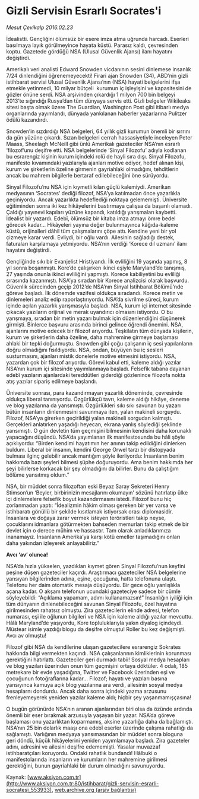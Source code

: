 # Gizli Servisin Esrarlı Socrates'i

*Mesut Çevikalp 2016.02.23*

<div class="pNewsDetailMainContent ctx_content" itemprop="articleBody">
 <p>
  İdealistti. Gençliğini ölümsüz bir esere imza atma uğrunda harcadı. Eserleri basılmaya layık görülmeyince hayata küstü. Parasız kaldı, çevresinden koptu. Gazetede gördüğü NSA (Ulusal Güvenlik Ajansı) ilanı hayatını değiştirdi.
 </p>
 <p>
  Amerikalı veri analisti Edward Snowden vicdanının sesini dinlemese insanlık 7/24 dinlendiğini öğrenemeyecekti! Firari ajan Snowden (34), ABD’nin gizli istihbarat servisi Ulusal Güvenlik Ajansı’nın (NSA) hayati belgelerini ifşa etmekle yetinmedi, 10 milyar bütçeli  kurumun iç işleyişini ve kapasitesini de gözler önüne serdi. NSA arşivinden çıkardığı 1 milyon 700 bin belgeyi 2013’te sığındığı Rusya’dan tüm dünyaya servis etti. Gizli belgeler Wikileaks sitesi başta olmak üzere The Guardian, Washington Post gibi itibarlı medya organlarında yayımlandı, dünyada yankılanan haberler yazarlarına Pulitzer ödülü kazandırdı.
 </p>
 <p>
  Snowden’in sızdırdığı NSA belgeleri, 64 yıllık gizli kurumun önemli bir sırrını da gün yüzüne çıkardı. Sızan belgeleri cerrah hassasiyetiyle inceleyen Peter Maass, Sheelagh McNeill gibi ünlü Amerikalı gazeteciler NSA’nın esrarlı ‘filozof’unu deşifre etti. NSA belgelerinde ‘Sinyal Filozofu’ adıyla kodlanan bu esrarengiz kişinin kurum içindeki rolü de hayli sıra dışı. Sinyal Filozofu, manifesto kıvamındaki yazılarıyla ajanları motive ediyor, hedef alınan kişi, kurum ve şirketlerin özeline girmenin gayriahlaki olmadığını, tehditlerin ancak bu mahrem bilgilerle bertaraf edilebileceğini öne sürüyordu.
 </p>
 <p>
  Sinyal Filozofu’nu NSA için kıymetli kılan güçlü kalemiydi. Amerikan medyasının ‘Socrates’ dediği filozof, NSA’ya katılmadan önce yazarlıkla geçiniyordu. Ancak yazarlıkta hedeflediği noktaya gelememişti. Üniversite eğitiminden sonra iki kez hikâyelerini bastırmaya çalışsa da başarılı olamadı. Çaldığı yayınevi kapıları yüzüne kapandı, katıldığı yarışmaları kaybetti. İdealist bir yazardı. Edebî, ölümsüz bir kitaba imza atmayı ömre bedel görecek kadar… Hikâyeleri yayına değer bulunmayınca kâğıda-kaleme küstü, orijinalleri dâhil tüm çalışmalarını çöpe attı. Kendine yeni bir yol çizmeye karar verdi. Evliydi, bir oğlu vardı. Ailesinin sağladığı destek, faturaları karşılamaya yetmiyordu. NSA’nın verdiği ‘Korece dil uzmanı’ ilanı hayatını değiştirdi.
 </p>
 <p>
  Gençliğinde sıkı bir Evanjelist Hristiyandı. İlk evliliğini 19 yaşında yapmış, 8 yıl sonra boşanmıştı. Kore’de çalışırken ikinci eşiyle Maryland’de tanışmış, 27 yaşında onunla ikinci evliliğini yapmıştı. Korece kabiliyetini bu evliliği sırasında kazanmıştı. NSA’ya sıradan bir Korece analizcisi olarak başvurdu. Güvenlik sürecinden geçip 2012’de NSA’nın Sinyal İstihbarat Bölümü’nde göreve başladı. İlk dönemde vazifesi oldukça sıradandı. Korece metin ve dinlemeleri analiz edip raporlaştırıyordu. NSA’da sivrilme süreci, kurum içinde açılan yazarlık yarışmasıyla başladı. NSA, kurum içi internet sitesinde çıkacak yazıların orijinal ve merak uyandırıcı olmasını istiyordu. O bu yarışmaya, sıradan bir metin yazarı bulmak için düzenlendiğini düşünerek girmişti. Binlerce başvuru arasında birinci gelince öğrendi önemini. NSA, ajanlarını motive edecek bir filozof arıyordu. Teşkilatın tüm dünyada kişilerin, kurum ve şirketlerin daha özeline, daha mahremine girmeye başlaması ahlaki bir tepki doğurmuştu. Snowden gibi çoğu çalışanın iç sesi yapılanların doğru olmadığını fısıldıyordu. NSA, ondan, büyüyen bu iç sesleri susturmasını, ajanları mistik donelerle motive etmesini istiyordu. NSA, yazardan çok bir filozof arıyordu. Görevi kabul etti, kaleme aldığı yazılar NSA’nın kurum içi sitesinde yayımlanmaya başladı. Felsefik tabana dayanan edebî yazıların ajanlardaki tereddütleri giderdiği gözlenince filozofa nokta atış yazılar sipariş edilmeye başlandı.
 </p>
 <p>
  Üniversite sonrası, para kazandırmayan yazarlık döneminde, çevresinde oldukça liberal tanınıyordu. Özgürlükçü tavrı, kaleme aldığı hikâye, deneme ve blog yazılarına da yansımıştı. Özgürlükleri sıkı sıkı savunan bu yazarı bütün insanların dinlenmesini savunmaya iten, yalan makineli sorguydu. Filozof, NSA’ya girerken geçirildiği yalan makineli sorgudan kalmıştı. Gerçekleri anlatırken yaşadığı heyecan, ekrana yanlış söylediği şeklinde yansımıştı. O gün devletin tüm geçmişini bilmesinin kendisini daha korunaklı yapacağını düşündü. NSA’da yayımlanan ilk manifestosunda bu hâli şöyle açıklıyordu: “Birden kendimi hayatımın her anının takip edildiğini dinlerken buldum. Liberal bir insanın, kendini George Orwel tarzı bir distopyada bulması ilginç gelebilir ancak mantığım şöyle ilerliyordu: İnsanların benim hakkımda bazı şeyleri bilmesi şüphe doğuruyordu. Ama benim hakkımda her şeyi bilirlerse korkacak bir şey olmadığını da bilirler. Bunu da çalıştığım bölüme yansıtmış oldum.”
 </p>
 <p>
  NSA, bir müddet sonra filozoftan eski Beyaz Saray Sekreteri Henry Stimson’un ‘Beyler, birbirinizin mesajlarını okumayın’ sözünü hatırlatıp ülke içi dinlemelere felsefik boyut kazandırmasını istedi. Filozof bunu hiç zorlanmadan yaptı: “İdealizmin hâkim olması gereken bir yer varsa ve istihbaratı gönüllü bir şekilde kısıtlamak istiyorsak orası diplomasidir. İnsanlara ve doğaya zarar vermek isteyen teröristleri takip neyse, çocuklarını idmanlara götürmekten bahseden memurları takip etmek de bir devlet için o derece mühim ve hassastır. Tam olarak anladıklarımıza inanamayız. İnsanların Amerika’ya karşı kötü emeller taşımadığını onları daha yakından izleyerek anlayabiliriz.”
 </p>
 <p>
  <strong>
   Avcı ‘av’ olunca!
  </strong>
 </p>
 <p>
  NSA’da hızla yükselen, yazdıkları kıymet gören Sinyal Filozofu’nun keyfini peşine düşen gazeteciler kaçırdı. Araştırmacı gazeteciler NSA belgelerine yansıyan bilgilerinden adına, eşine, çocuğuna, hatta telefonuna ulaştı. Telefonu her daim otomatik mesaja düşüyordu. Bir gece oğlu yanlışlıkla açana kadar. O akşam telefonun ucundaki gazeteciye sadece bir cümle söyleyebildi: “Açıklama yapamam, adımı kullanamazsın!” İnsanlığın iyiliği için tüm dünyanın dinlenebileceğini savunan Sinyal Filozofu, özel hayatına girilmesinden rahatsız olmuştu. Zira gazetecilerin elinde adresi, telefon numarası, eşi ile oğlunun bilgileri ve NSA için kaleme aldığı yazılar mevcuttu. Hâlâ Maryland’de yaşıyordu, Kore topluluklarıyla yakın diyalog içindeydi. Müstear isimle yazdığı blogu da deşifre olmuştu! Roller bu kez değişmişti. Avcı av olmuştu!
 </p>
 <p>
  Filozof gibi NSA da kendilerine ulaşan gazetecilere esrarengiz Sokrates hakkında bilgi vermekten kaçındı. NSA çalışanlarının kimliklerinin korunması gerektiğini hatırlattı. Gazeteciler geri durmadı tabii! Sosyal medya hesapları ve blog yazıları üzerinden onun tüm geçmişini ortaya döktüler. 4 odalı, 185 metrekare bir evde yaşadığına, Twitter ve Facebook üzerinden eşi ve çocuğunun fotoğraflarına kadar… Filozof; hayatı ve yazıları basına yansıyınca kamuya açık blog yazılarına ara verdi, ailesinin sosyal medya hesaplarnı dondurdu. Ancak daha sonra içindeki yazma arzusunu frenleyemeyerek yeniden yazılar kaleme aldı; hiçbir şey yaşanmamışçasına!
 </p>
 <p>
  O bugün görünürde NSA’nın aranan ajanlarından biri olsa da özünde ardında önemli bir eser bırakmak arzusuyla yaşayan bir yazar. NSA’da göreve başlaması onu yazarlıktan koparmamış, aksine yazarlığa daha da bağlamıştı. NSA’nın 25 bin dolarlık maaşı ona edebî eserler üzerinde çalışma rahatlığı da sağlamıştı. Varlığının medyaya yansımasından bir müddet sonra bloguna geri döndü, küçük hikâyelerini yeniden yayımlamaya başladı. Zira gazeteler adını, adresini ve ailesini deşifre edememişti. Yasalar muvazzaf istihbaratçıları koruyordu. Ondaki rahatlık bundandı! Hâlbuki o manifestolarında insanların ve kurumların her mahremine girilmesi gerektiğini, bunun gayriahlaki bir durum olmadığını savunuyordu.
 </p>
</div>


Kaynak: [www.aksiyon.com.tr](http://www.aksiyon.com.tr:80/istihbarat/gizli-servisin-esrarli-socratesi_553933), [web.archive.org (arşiv bağlantısı)](http://web.archive.org/web/20160227123753/http://www.aksiyon.com.tr:80/istihbarat/gizli-servisin-esrarli-socratesi_553933)
